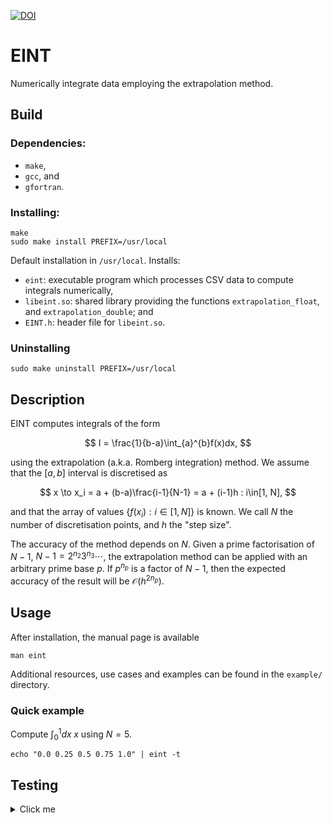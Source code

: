 [![DOI](https://zenodo.org/badge/DOI/10.5281/zenodo.17390545.svg)](https://doi.org/10.5281/zenodo.17390545)
# EINT

Numerically integrate data employing the extrapolation method.

## Build

### Dependencies:
- ``make``,
- ``gcc``, and
- ``gfortran``.

### Installing:
```
make
sudo make install PREFIX=/usr/local
```
Default installation in ``/usr/local``. Installs:
- ``eint``: executable program which processes CSV data to compute integrals numerically,
- ``libeint.so``: shared library providing the functions ``extrapolation_float``, and ``extrapolation_double``; and
- ``EINT.h``: header file for ``libeint.so``.
### Uninstalling
```
sudo make uninstall PREFIX=/usr/local
```

## Description

EINT computes integrals of the form

$$
I = \frac{1}{b-a}\int_{a}^{b}f(x)dx,
$$

using the extrapolation (a.k.a. Romberg integration) method. We assume that the $[a, b]$ interval is discretised as

$$
x \to x_i = a + (b-a)\frac{i-1}{N-1} = a + (i-1)h : i\in[1, N],
$$

and that the array of values $\{f(x_i): i\in[1, N]\}$ is known. We call $N$ the number of discretisation points, and $h$ the "step size".

The accuracy of the method depends on $N$. Given a prime factorisation of $N-1$, $N-1 = 2^{n_2}3^{n_3}\cdots$, the extrapolation method can be applied with an arbitrary prime base $p$. If $p^{n_p}$ is a factor of $N-1$, then the expected accuracy of the result will be $\mathcal{O}(h^{2n_p})$.

## Usage

After installation, the manual page is available

```
man eint
```

Additional resources, use cases and examples can be found in the ``example/`` directory.

### Quick example

Compute $\int_0^1 dx\; x$ using $N = 5$.
```
echo "0.0 0.25 0.5 0.75 1.0" | eint -t
```

## Testing

<details>
<summary>Click me</summary>

### Dependencies:

- ``make``,
- ``gcc``,
- ``gfortran``,
- ``clang``,
- ``clang-format`` (>= ``v20.1``),
- ``fypp``,
- ``pre-commit``,
- ``valgrind``,
- ``gcov``,
- ``lcov``, and
- ``genhtml``.

Install ``pre-commit``:
```
pre-commit install
```

Updating the source code:
```
fypp src/EINT_Core.fypp src/EINT_Core.F90
fypp src/Prime_Factors.fypp src/Prime_Factors.F90
```

Testing:
```
make test
```

``LCOV`` report:
```
firefox test/report/index.html
```

``valgrind`` runs (serial and parallel):
```
code test/report/valgrind_s_run.log
code test/report/valgrind_p_run.log
```
</details>
